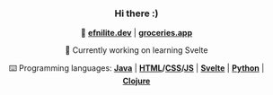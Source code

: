 <div align="center">

### Hi there :)

🌃 **[efnilite.dev](https://www.efnilite.dev/)** | **[groceries.app](https://groceries.app)**

🔭 Currently working on learning Svelte
  
⌨️ Programming languages: **[Java](https://github.com/Efnilite/Walk-in-the-Park)** | **[HTML](https://efnilite.dev/projects/ip/visualizer)/[CSS](https://rebelofdeath.github.io/reject/editor)/[JS](https://github.com/Efnilite/reject)** | **[Svelte](https://github.com/Efnilite/groceries)** | **[Python](https://github.com/Efnilite/edge-detection)** | **[Clojure](https://github.com/Efnilite/AOC21)**

</div>
